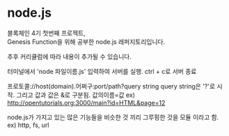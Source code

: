 # node.js

블록체인 4기 첫번째 프로젝트,  
Genesis Function을 위해 공부한 node.js 레퍼지토리입니다.  

추후 커리큘럼에 따라 내용이 추가될 수 있습니다.

<!-- 노드 실행 -->
터미널에서 'node 파일이름.js' 입력하여 서버를 실행.
ctrl + c로 서버 종료

<!-- URL 구성요소 -->

프로토콜://host(domain).어쩌구:port/path?query string
query string은 '?'로 시작. 그리고 값과 값은 &로 구분됨.  값의이름=값
ex) http://opentutorials.org:3000/main?id=HTML&page=12

<!-- 모듈 -->
node.js가 가지고 있는 많은 기능들을 비슷한 것 끼리 그루핑한 것을 모듈 이라고 함. ex) http, fs, url


